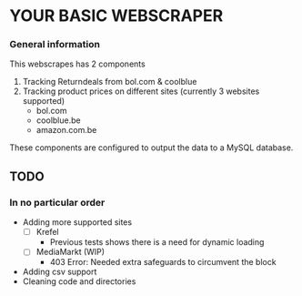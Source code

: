# YOUR BASIC WEBSCRAPER

### General information

This webscrapes has 2 components

1. Tracking Returndeals from bol.com & coolblue
2. Tracking product prices on different sites (currently 3 websites supported)
   * bol.com
   * coolblue.be
   * amazon.com.be

These components are configured to output the data to a MySQL database.

## TODO
### In no particular order

* Adding more supported sites
  * [ ] Krefel
    * Previous tests shows there is a need for dynamic loading
  * [ ] MediaMarkt (WIP)
    * 403 Error: Needed extra safeguards to circumvent the block
* Adding csv support
* Cleaning code and directories
